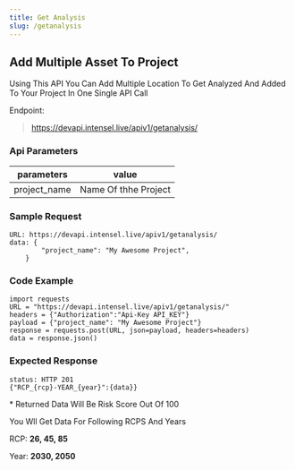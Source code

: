 ```yaml
---
title: Get Analysis
slug: /getanalysis
---
```


## Add Multiple Asset To Project

Using This API You Can Add Multiple Location To Get Analyzed And Added To Your Project In One Single API Call

Endpoint:

> https://devapi.intensel.live/apiv1/getanalysis/


### Api Parameters

| parameters        | value                             |
| ---------------- | --------------------------------- |
| project_name              | Name Of thhe Project    |

### Sample Request
```
URL: https://devapi.intensel.live/apiv1/getanalysis/
data: {
		"project_name": "My Awesome Project",
    }
```
### Code Example

```
import requests
URL = "https://devapi.intensel.live/apiv1/getanalysis/"
headers = {"Authorization":"Api-Key API_KEY"}
payload = {"project_name": "My Awesome Project"}
response = requests.post(URL, json=payload, headers=headers)
data = response.json()
```

### Expected Response
```
status: HTTP 201
{"RCP_{rcp}-YEAR_{year}":{data}}
```
\* Returned Data Will Be Risk Score Out Of 100

You Wll Get Data For Following RCPS And Years

RCP: **26, 45, 85**

Year: **2030, 2050**